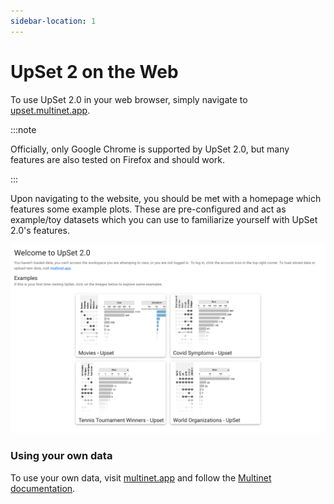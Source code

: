 ```yaml
---
sidebar-location: 1
---
```


# UpSet 2 on the Web

To use UpSet 2.0 in your web browser, simply navigate to [upset.multinet.app](https://upset.multinet.app).

:::note

Officially, only Google Chrome is supported by UpSet 2.0, but many features are also tested on Firefox and should work.

:::

Upon navigating to the website, you should be met with a homepage which features some example plots. These are pre-configured and act as example/toy datasets which you can use to familiarize yourself with UpSet 2.0's features.

![Upset 2.0 website homepage](./img/upset2-homepage.png)

### Using your own data

To use your own data, visit [multinet.app](https://multinet.app) and follow the [Multinet documentation](https://docs.multinet.app/en/latest/user_documentation.html#upload-data).
